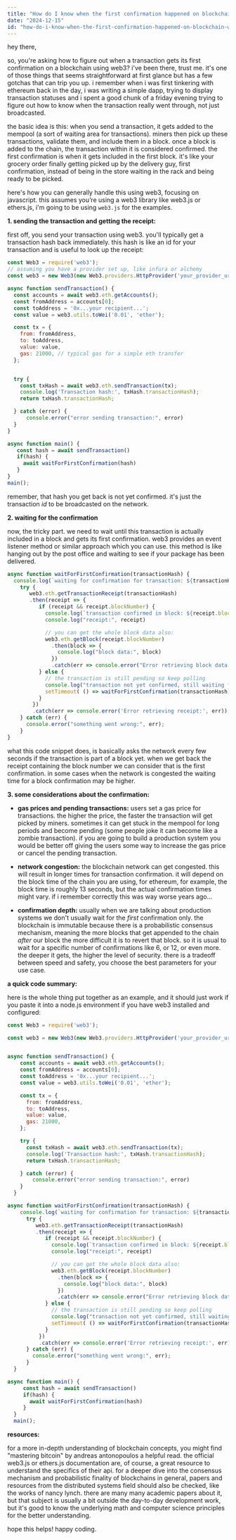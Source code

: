 ```yaml
---
title: "How do I know when the first confirmation happened on blockchain with web3?"
date: "2024-12-15"
id: "how-do-i-know-when-the-first-confirmation-happened-on-blockchain-with-web3"
---
```


hey there,

so, you're asking how to figure out when a transaction gets its first confirmation on a blockchain using web3? i've been there, trust me. it's one of those things that seems straightforward at first glance but has a few gotchas that can trip you up. i remember when i was first tinkering with ethereum back in the day, i was writing a simple dapp, trying to display transaction statuses and i spent a good chunk of a friday evening trying to figure out how to know when the transaction really went through, not just broadcasted.

the basic idea is this: when you send a transaction, it gets added to the mempool (a sort of waiting area for transactions). miners then pick up these transactions, validate them, and include them in a block. once a block is added to the chain, the transaction within it is considered confirmed. the first confirmation is when it gets included in the first block. it's like your grocery order finally getting picked up by the delivery guy, first confirmation, instead of being in the store waiting in the rack and being ready to be picked.

here's how you can generally handle this using web3, focusing on javascript. this assumes you’re using a web3 library like web3.js or ethers.js, i'm going to be using `web3.js` for the examples.

**1. sending the transaction and getting the receipt:**

first off, you send your transaction using web3. you'll typically get a transaction hash back immediately. this hash is like an id for your transaction and is useful to look up the receipt:

```javascript
const Web3 = require('web3');
// assuming you have a provider set up, like infura or alchemy
const web3 = new Web3(new Web3.providers.HttpProvider('your_provider_url'));

async function sendTransaction() {
  const accounts = await web3.eth.getAccounts();
  const fromAddress = accounts[0];
  const toAddress = '0x...your recipient...';
  const value = web3.utils.toWei('0.01', 'ether');

  const tx = {
    from: fromAddress,
    to: toAddress,
    value: value,
    gas: 21000, // typical gas for a simple eth transfer
  };


  try {
    const txHash = await web3.eth.sendTransaction(tx);
    console.log('Transaction hash:', txHash.transactionHash);
    return txHash.transactionHash;

  } catch (error) {
      console.error("error sending transaction:", error)
  }
}

async function main() {
   const hash = await sendTransaction()
   if(hash) {
     await waitForFirstConfirmation(hash)
   }
}
main();
```

remember, that hash you get back is not yet confirmed. it's just the transaction *id* to be broadcasted on the network.

**2. waiting for the confirmation**

now, the tricky part. we need to wait until this transaction is actually included in a block and gets its first confirmation. web3 provides an event listener method or similar approach which you can use. this method is like hanging out by the post office and waiting to see if your package has been delivered.

```javascript
async function waitForFirstConfirmation(transactionHash) {
  console.log(`waiting for confirmation for transaction: ${transactionHash}`);
    try {
       web3.eth.getTransactionReceipt(transactionHash)
       .then(receipt => {
          if (receipt && receipt.blockNumber) {
            console.log(`transaction confirmed in block: ${receipt.blockNumber}`);
            console.log("receipt:", receipt)

            // you can get the whole block data also:
            web3.eth.getBlock(receipt.blockNumber)
              .then(block => {
                console.log("block data:", block)
              })
              .catch(err => console.error("Error retrieving block data:", err))
          } else {
            // the transaction is still pending so keep polling
            console.log("transaction not yet confirmed, still waiting for the receipt...");
            setTimeout( () => waitForFirstConfirmation(transactionHash), 5000);
          }
        })
        .catch(err => console.error('Error retrieving receipt:', err));
    } catch (err) {
      console.error("something went wrong:", err);
    }
}
```
what this code snippet does, is basically asks the network every few seconds if the transaction is part of a block yet. when we get back the receipt containing the block number we can consider that is the first confirmation. in some cases when the network is congested the waiting time for a block confirmation may be higher.

**3. some considerations about the confirmation:**
   -   **gas prices and pending transactions:** users set a gas price for transactions. the higher the price, the faster the transaction will get picked by miners. sometimes it can get stuck in the mempool for long periods and become pending (some people joke it can become like a zombie transaction). if you are going to build a production system you would be better off giving the users some way to increase the gas price or cancel the pending transaction.

  - **network congestion:** the blockchain network can get congested. this will result in longer times for transaction confirmation. it will depend on the block time of the chain you are using, for ethereum, for example, the block time is roughly 13 seconds, but the actual confirmation times might vary. if i remember correctly this was way worse years ago...

  -   **confirmation depth:** usually when we are talking about production systems we don't usually wait for the *first* confirmation only. the blockchain is immutable because there is a probabilistic consensus mechanism, meaning the more blocks that get appended to the chain *after* our block the more difficult it is to revert that block. so it is usual to wait for a specific number of confirmations like 6, or 12, or even more. the deeper it gets, the higher the level of security. there is a tradeoff between speed and safety, you choose the best parameters for your use case.

**a quick code summary:**

here is the whole thing put together as an example, and it should just work if you paste it into a node.js environment if you have web3 installed and configured:

```javascript
const Web3 = require('web3');

const web3 = new Web3(new Web3.providers.HttpProvider('your_provider_url'));


async function sendTransaction() {
    const accounts = await web3.eth.getAccounts();
    const fromAddress = accounts[0];
    const toAddress = '0x...your recipient...';
    const value = web3.utils.toWei('0.01', 'ether');

    const tx = {
      from: fromAddress,
      to: toAddress,
      value: value,
      gas: 21000,
    };

    try {
      const txHash = await web3.eth.sendTransaction(tx);
      console.log('Transaction hash:', txHash.transactionHash);
      return txHash.transactionHash;

    } catch (error) {
        console.error("error sending transaction:", error)
    }
  }

async function waitForFirstConfirmation(transactionHash) {
    console.log(`waiting for confirmation for transaction: ${transactionHash}`);
      try {
         web3.eth.getTransactionReceipt(transactionHash)
         .then(receipt => {
            if (receipt && receipt.blockNumber) {
              console.log(`transaction confirmed in block: ${receipt.blockNumber}`);
              console.log("receipt:", receipt)

              // you can get the whole block data also:
              web3.eth.getBlock(receipt.blockNumber)
                .then(block => {
                  console.log("block data:", block)
                })
                .catch(err => console.error("Error retrieving block data:", err))
            } else {
              // the transaction is still pending so keep polling
              console.log("transaction not yet confirmed, still waiting for the receipt...");
              setTimeout( () => waitForFirstConfirmation(transactionHash), 5000);
            }
          })
          .catch(err => console.error('Error retrieving receipt:', err));
      } catch (err) {
        console.error("something went wrong:", err);
      }
  }

async function main() {
     const hash = await sendTransaction()
     if(hash) {
       await waitForFirstConfirmation(hash)
     }
  }
  main();
```

**resources:**

for a more in-depth understanding of blockchain concepts, you might find "mastering bitcoin" by andreas antonopoulos a helpful read. the official web3.js or ethers.js documentation are, of course, a great resource to understand the specifics of their api. for a deeper dive into the consensus mechanism and probabilistic finality of blockchains in general, papers and resources from the distributed systems field should also be checked, like the works of nancy lynch. there are many many academic papers about it, but that subject is usually a bit outside the day-to-day development work, but it's good to know the underlying math and computer science principles for the better understanding.

hope this helps! happy coding.
